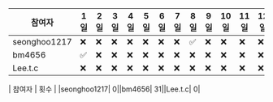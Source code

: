 | 참여자 | 1일 | 2일 | 3일 | 4일 | 5일 | 6일 | 7일 | 8일 | 9일 | 10일 | 11일 | 12일 | 13일 | 14일 | 15일 | 16일 | 17일 | 18일 | 19일 | 20일 | 21일 | 22일 | 23일 | 24일 | 25일 | 26일 | 27일 | 28일 | 29일 | 30일 | 31일 | 
| --- | --- | --- | --- | --- | --- | --- | --- | --- | --- | --- | --- | --- | --- | --- | --- | --- | --- | --- | --- | --- | --- | --- | --- | --- | --- | --- | --- | --- | --- | --- | --- | 
|seonghoo1217|:x:|:x:|:x:|:x:|:x:|:x:|:x:|:white_check_mark:|:x:|:x:|:x:|:x:|:x:|:x:|:x:|:x:|:x:|:x:|:x:|:x:|:x:|:x:|:x:|:x:|:x:|:x:|:x:|:x:|:x:|:x:|
|bm4656|:white_check_mark:|:x:|:x:|:x:|:x:|:x:|:x:|:x:|:x:|:x:|:x:|:x:|:x:|:x:|:x:|:x:|:x:|:x:|:x:|:x:|:x:|:x:|:x:|:x:|:x:|:x:|:x:|:x:|:x:|:x:|
|Lee.t.c|:x:|:x:|:x:|:x:|:x:|:x:|:x:|:x:|:x:|:x:|:x:|:x:|:x:|:x:|:x:|:x:|:x:|:x:|:x:|:x:|:x:|:x:|:x:|:x:|:x:|:x:|:x:|:x:|:x:|:x:|


| 참여자 | 횟수 | |seonghoo1217|
0||bm4656|
31||Lee.t.c|
0|